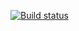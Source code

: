[![Build status](https://build.appcenter.ms/v0.1/apps/bbf55cf7-cfdc-4cb7-bc20-c0ad88abd600/branches/dev/badge)](https://appcenter.ms)
